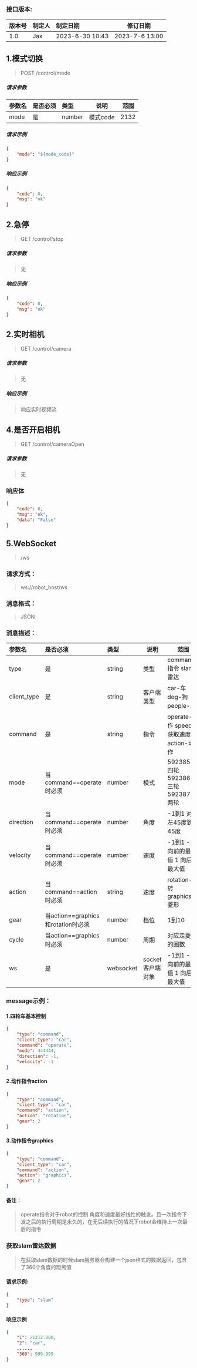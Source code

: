 ### 接口版本:

|版本号| 制定人 | 制定日期            | 修订日期           |
|:---- |:----|:----------------|----------------|
|1.0 | Jax | 2023-6-30 10:43 | 2023-7-6 13:00 |

## 1.模式切换

> POST  /control/mode

##### 请求参数

| 参数名  | 是否必须 | 类型     | 说明 | 范围  |
|:-----|:-----|:-------|--------|-----|
| mode | 是    | number | 模式code | 2132 |

##### 请求示例
```json
{
    "mode": "${mode_code}" 
}
```

##### 响应示例
```json
{
    "code": 0,
    "msg": "ok"
}
```


## 2.急停

> GET  /control/stop

##### 请求参数

> 无

##### 响应示例
```json
{
    "code": 0,
    "msg": "ok"
}
```

## 2.实时相机

> GET  /control/camera

##### 请求参数

> 无

##### 响应示例

> 响应实时视频流


## 4.是否开启相机

> GET  /control/cameraOpen

##### 请求参数

> 无

### 响应体
```json
{
    "code": 0,
    "msg": "ok",
    "data": "False"
}
```


## 5.WebSocket

> /ws

### 请求方式：

> ws://robot_host/ws

### 消息格式：

> JSON

### 消息描述：

| 参数名         | 是否必须                          | 类型        | 说明          | 范围                              |
|:------------|:------------------------------|:----------|-------------|---------------------------------|
| type        | 是                             | string    | 类型          | command-指令 slam-雷达              |
| client_type | 是                             | string    | 客户端类型       | car-车 dog-狗 people-人            |
| command     | 是                             | string    | 指令          | operate-操作 speed-获取速度 action-动作 |
| mode        | 当command==operate时必须          | number    | 模式          | 592385-四轮  592386-三轮  592387-两轮 |
| direction   | 当command==operate时必须          | number    | 角度          | -1到1 对应 左45度到右45度               |
| velocity    | 当command==operate时必须          | number    | 速度          | -1到1 -1向前的最大值 1 向后的最大值          |
| action      | 当command==action时必须           | string    | 速度          | rotation-旋转 graphics-菱形         |
| gear    | 当action==graphics和rotation时必须 | number    | 档位          | 1到10                            |
| cycle    | 当action==graphics时必须          | number    | 周期          | 对应走菱形的圈数                        |
| ws    | 是                             | websocket | socket客户端对象 | -1到1 -1向前的最大值 1 向后的最大值          |

### message示例：
#### 1.四轮车基本控制
```json
{
    "type": "command",
    "client_type": "car",
    "command": "operate",
    "mode": 444444,
    "direction": -1,
    "velocity": -1
}
```
#### 2.动作指令action
```json
{
    "type": "command",
    "client_type": "car",
    "command": "action",
    "action": "rotation",
    "gear": 2
}
```
#### 3.动作指令graphics
```json
{
    "type": "command",
    "client_type": "car",
    "command": "action",
    "action": "graphics",
    "gear": 2
}
```

####  备注：
> operate指令对于robot的控制 角度和速度最好线性的触发。且一次指令下发之后的执行周期是永久的，在无后续执行的情况下robot会维持上一次最后的指令

### 获取slam雷达数据
> 在获取slam数据的时候slam服务器会构建一个json格式的数据返回，包含了360个角度的距离值

#### 请求示例: 
```json
{
    "type": "slam"
}
```

#### 响应示例

```json
{
    "1": 21312.000,
    "2": "car",
    ......
    "360": 999.999
}
```
